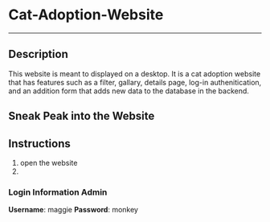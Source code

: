 # Cat-Adoption-Website
____ 

## Description
This website is meant to displayed on a desktop. It is a cat adoption website that has features such as a filter, gallary, details page, log-in authenitication, and an addition form that adds new data to the database in the backend. 

## Sneak Peak into the Website 


## Instructions 
1. open the website
2. 

### Login Information Admin 

**Username**: maggie
**Password**: monkey
